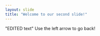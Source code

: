 ```yaml
---
layout: slide
title: "Welcome to our second slide!"
---
```

"EDITED text"
Use the left arrow to go back!
